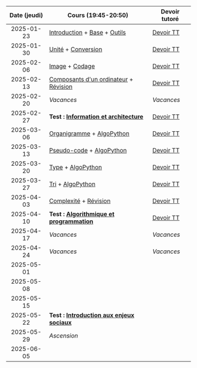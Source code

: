 | Date (jeudi) | Cours (19:45-20:50)                                                                             | Devoir tutoré                  |
| :----------: | ----------------------------------------------------------------------------------------------- | ------------------------------ |
|  2025-01-23  | [Introduction](/docs/1mb/intro) + [Base](/docs/1mb/info/base) + [Outils](/docs/1mb/info/outils) | [Devoir TT](/docs/1mb/info/tt) |
|  2025-01-30  | [Unité](/docs/1mb/info/unite) + [Conversion](/docs/1mb/info/conversion)                         | [Devoir TT](/docs/1mb/info/tt) |
|  2025-02-06  | [Image](/docs/1mb/info/image) + [Codage](/docs/1mb/info/codage)                                 | [Devoir TT](/docs/1mb/info/tt) |
|  2025-02-13  | [Composants d'un ordinateur](/docs/1mb/info/composant) + [Révision](/docs/1mb/info/revision)    | [Devoir TT](/docs/1mb/info/tt) |
|  2025-02-20  | _Vacances_                                                                                      | _Vacances_                     |
|  2025-02-27  | **Test : [Information et architecture](/docs/1mb/info)**                                        | [Devoir TT](/docs/1mb/info/tt) |
|  2025-03-06  | [Organigramme](/docs/1mb/algo/organigramme) + [AlgoPython](/docs/1mb/algo/algopython)           | [Devoir TT](/docs/1mb/algo/tt) |
|  2025-03-13  | [Pseudo-code](/docs/1mb/algo/pseudocode) + [AlgoPython](/docs/1mb/algo/algopython)              | [Devoir TT](/docs/1mb/algo/tt) |
|  2025-03-20  | [Type](/docs/1mb/algo/type) + [AlgoPython](/docs/1mb/algo/algopython)                           | [Devoir TT](/docs/1mb/algo/tt) |
|  2025-03-27  | [Tri](/docs/1mb/algo/tri) + [AlgoPython](/docs/1mb/algo/algopython)                             | [Devoir TT](/docs/1mb/algo/tt) |
|  2025-04-03  | [Complexité](/docs/1mb/algo/complexite) + [Révision](/docs/1mb/algo/revision)                   | [Devoir TT](/docs/1mb/algo/tt) |
|  2025-04-10  | **Test : [Algorithmique et programmation](/docs/1mb/algo)**                                     | [Devoir TT](/docs/1mb/algo/tt) |
|  2025-04-17  | _Vacances_                                                                                      | _Vacances_                     |
|  2025-04-24  | _Vacances_                                                                                      | _Vacances_                     |
|  2025-05-01  |                                                                                                 |                                |
|  2025-05-08  |                                                                                                 |                                |
|  2025-05-15  |                                                                                                 |                                |
|  2025-05-22  | **Test : [Introduction aux enjeux sociaux](/docs/1mb/enje)**                                    |                                |
|  2025-05-29  | _Ascension_                                                                                     |                                |
|  2025-06-05  |                                                                                                 |                                |
